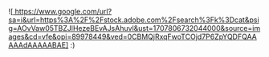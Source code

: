 ![[
](https://www.google.com/url?sa=i&url=https%3A%2F%2Fstock.adobe.com%2Fsearch%3Fk%3Dcat&psig=AOvVaw05TBZJlHezeBEvAJsAhuvl&ust=1707806732044000&source=images&cd=vfe&opi=89978449&ved=0CBMQjRxqFwoTCOjd7P6ZpYQDFQAAAAAdAAAAABAE)https://www.google.com/url?sa=i&url=https%3A%2F%2Fstock.adobe.com%2Fsearch%3Fk%3Dcat&psig=AOvVaw05TBZJlHezeBEvAJsAhuvl&ust=1707806732044000&source=images&cd=vfe&opi=89978449&ved=0CBMQjRxqFwoTCOjd7P6ZpYQDFQAAAAAdAAAAABAE] :)

